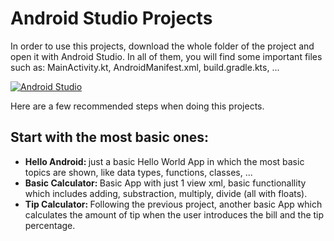 # Android Studio Projects

In order to use this projects, download the whole folder of the project and open it with Android Studio. In all of them, you will find some important files such as: MainActivity.kt, AndroidManifest.xml, build.gradle.kts, ...

[![Android Studio](https://raw.githubusercontent.com/javierortizmi/AppDevelopment/main/AndroidStudio_Header.png)]()

Here are a few recommended steps when doing this projects.

## Start with the most basic ones:

<ul>
  <li><b>Hello Android: </b>just a basic Hello World App in which the most basic topics are shown, like data types, functions, classes, ...</li>
  <li><b>Basic Calculator: </b>Basic App with just 1 view xml, basic functionallity which includes adding, substraction, multiply, divide (all with floats).</li>
  <li><b>Tip Calculator: </b>Following the previous project, another basic App which calculates the amount of tip when the user introduces the bill and the tip percentage.</li>
</ul>